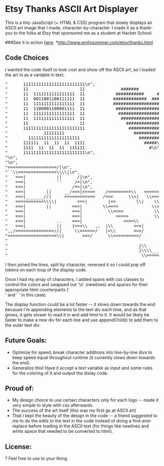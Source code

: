 Etsy Thanks ASCII Art Displayer
================================

This is a tiny JavaScript (+ HTML & CSS) program that slowly displays an ASCII art image that I made, character-by-character. I made it as a thank-you to the folks at Etsy that sponsored me as a student at Hacker School.

###See it in action [here](http://emilysommer.com/etsy/thanks.html).
*http://www.emilysommer.com/etsy/thanks.html

Code Choices
------------

I wanted the code itself to look cool and show off the ASCII art, so I loaded the art in as a variable in text:
<pre>
"      111111111111111111111111\n",
"      11                    11              #######         #######\n",
"      11  1111111111111111  11            ###########     ###########\n",
"      11  0011001100111111  11           #############  ##############\n",
"      11  1111111111111111  11           #############################\n",
"      11  1100001100001111  11            ###########################\n",
"      11  1111111111111111  11             #########################\n",
"      11  1111111111111111  11              #######################\n",
"      11                    11                ###################\n",
"      111111111111111111111111                 #################\n",
"              11111111                           #############\n",
"        11111111111111111111                       #########\n",
"      111111  11  11  11  1111                       #####\n",
"      1111  11  11  11  111111                         #\n",
"      111111111111111111111111\n",
"\n",
"\n",
"===================/|\n",
"``\\===============\\\\|\n",
"   ===|            ||      /|\n",
"   ===|            ''     /=|\n",
"   ===|                  /==|\n",
"   ===|        ||     __/===|=====    /=========\\   =========     =========\n",
"   ===|_______//|     ============   /===      \\=|   \\====/        \\====/\n",
"   ===========\\\\|        ===|        |==        \\|    \\===\\         \\==/\n",
"   ===|        ||        ===|        \\====             \\===\\         =/\n",
"   ===|                  ===|          \\====            \\===\\       =/\n",
"   ===|                  ===|             =====          \\===\\     =/\n",
"   ===|            ..    ===|                ====\\        \\===\\   =/\n",
"   ===|            ||    |===\\   ,,  |\\        ===|        \\===\\ =/\n",
",,/===============//|     \\======/   |=\\       ===/         \\====/\n",
"===================\\|       ===/      \\==========/           \\==/\n",
"                                                              //\n",
"                                                   |\\        //\n",
"                                                   |\\\\______//\n",
"                                                    \\=======/\n"
</pre>

I then joined the lines, split by character, reversed it so I could pop off tokens on each loop of the display code.

Once I had my array of characters, I added spans with css classes to control the colors and swapped out '\n' (newlines) and spaces for their appropriate html counterparts ('<br>' and '&nbsp;' in this case).

The display function could be a lot faster -- it slows down towards the end because I'm appending elements to the text div each time, and as that grows, it gets slower to read it in and add html to it. It would be likely be faster to make a new div for each line and use appendChild() to add them to the outer text div.

Future Goals:
--------------
- Optimize for speed, break character additions into line-by-line divs to keep speed equal throughout runtime (it currently slows down towards the end).
- Generalize this! Have it accept a text variable as input and some rules for the coloring of it and output the dislay code.

Proud of:
----------
- My design choice to use certain characters only for each logo -- made it very simple to style with css afterwards.
- The success of the art itself (this was my first go at ASCII art)
- That I kept the beauty of the design in the code -- a friend suggested to me to do the edits to the text in the code instead of doing a find-and-replace before loading in the ASCII text (for things like newlines and white space that needed to be converted to html).

License:
---------
? Feel free to use to your liking.
